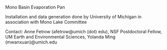 Mono Basin Evaporation Pan 

Installation and data generation done by University of Michigan in association with Mono Lake Committee 

Contact:  Anne Fetrow (afetrow@umich (dot) edu), NSF Postdoctoral Fellow, UM Earth and Environmental Sciences, Yolanda Ming (mwanxuan)@umich.edu
